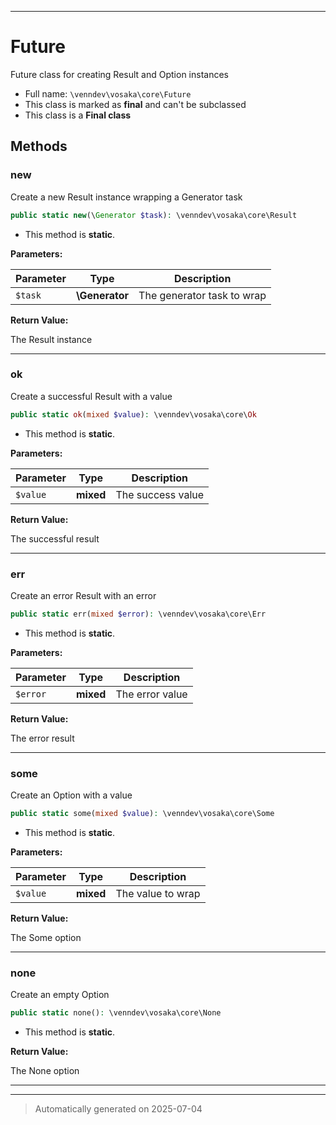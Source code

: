 ***

# Future

Future class for creating Result and Option instances



* Full name: `\venndev\vosaka\core\Future`
* This class is marked as **final** and can't be subclassed
* This class is a **Final class**




## Methods


### new

Create a new Result instance wrapping a Generator task

```php
public static new(\Generator $task): \venndev\vosaka\core\Result
```



* This method is **static**.




**Parameters:**

| Parameter | Type | Description |
|-----------|------|-------------|
| `$task` | **\Generator** | The generator task to wrap |


**Return Value:**

The Result instance




***

### ok

Create a successful Result with a value

```php
public static ok(mixed $value): \venndev\vosaka\core\Ok
```



* This method is **static**.




**Parameters:**

| Parameter | Type | Description |
|-----------|------|-------------|
| `$value` | **mixed** | The success value |


**Return Value:**

The successful result




***

### err

Create an error Result with an error

```php
public static err(mixed $error): \venndev\vosaka\core\Err
```



* This method is **static**.




**Parameters:**

| Parameter | Type | Description |
|-----------|------|-------------|
| `$error` | **mixed** | The error value |


**Return Value:**

The error result




***

### some

Create an Option with a value

```php
public static some(mixed $value): \venndev\vosaka\core\Some
```



* This method is **static**.




**Parameters:**

| Parameter | Type | Description |
|-----------|------|-------------|
| `$value` | **mixed** | The value to wrap |


**Return Value:**

The Some option




***

### none

Create an empty Option

```php
public static none(): \venndev\vosaka\core\None
```



* This method is **static**.





**Return Value:**

The None option




***


***
> Automatically generated on 2025-07-04
